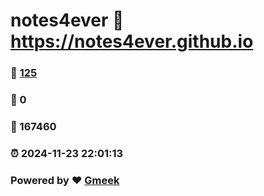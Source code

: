 # notes4ever :link: https://notes4ever.github.io 
### :page_facing_up: [125](https://notes4ever.github.io/tag.html) 
### :speech_balloon: 0 
### :hibiscus: 167460 
### :alarm_clock: 2024-11-23 22:01:13 
### Powered by :heart: [Gmeek](https://github.com/Meekdai/Gmeek)
